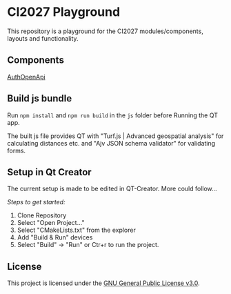 # CI2027 Playground

This repository is a playground for the CI2027 modules/components, layouts and functionality.

## Components

[AuthOpenApi](https://github.com/Thuenen-Forest-Ecosystems/terrestrial-forest-monitor/tree/main/Components/AuthOpenApi)

## Build js bundle

Run ```npm install``` and ```npm run build``` in the ```js``` folder before Running the QT app.

The built js file provides QT with "Turf.js | Advanced geospatial analysis" for calculating distances etc. and "Ajv JSON schema validator" for validating forms.


## Setup in Qt Creator
The current setup is made to be edited in QT-Creator. More could follow...

*Steps to get started:*
1. Clone Repository
2. Select "Open Project..."
3. Select "CMakeLists.txt" from the explorer
4. Add "Build & Run" devices
5. Select "Build" -> "Run" or Ctr+r to run the project.

## License
This project is licensed under the [GNU General Public License v3.0](https://github.com/Thuenen-Forest-Ecosystems/terrestrial-forest-monitor/blob/main/LICENSE.md).